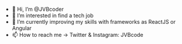 - 👋 Hi, I’m @JVBcoder
- 👀 I’m interested in find a tech job 
- 🌱 I’m currently improving my skills with frameworks as ReactJS or Angular
- 📫 How to reach me -> Twitter & Instagram: JVBcode

<!---
JVBcoder/JVBcoder is a ✨ special ✨ repository because its `README.md` (this file) appears on your GitHub profile.
You can click the Preview link to take a look at your changes.
--->
